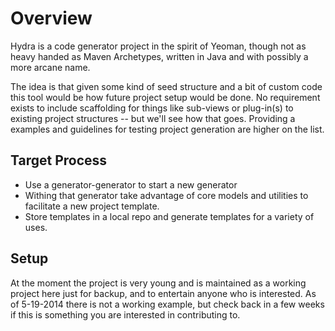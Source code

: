 # Overview
Hydra is a code generator project in the spirit of Yeoman, though not as heavy handed as Maven Archetypes,
written in Java and with possibly a more arcane name.

The idea is that given some kind of seed structure and a bit of custom code this tool would be how future
project setup would be done.  No requirement exists to include scaffolding for things like sub-views
or plug-in(s) to existing project structures -- but we'll see how that goes.  Providing a examples and
guidelines for testing project generation are higher on the list.


## Target Process
- Use a generator-generator to start a new generator
- Withing that generator take advantage of core models and utilities to facilitate a new project template.
- Store templates in a local repo and generate templates for a variety of uses.


## Setup
At the moment the project is very young and is maintained as a working project here just for backup, and
to entertain anyone who is interested.  As of 5-19-2014 there is not a working example, but check back
in a few weeks if this is something you are interested in contributing to.

